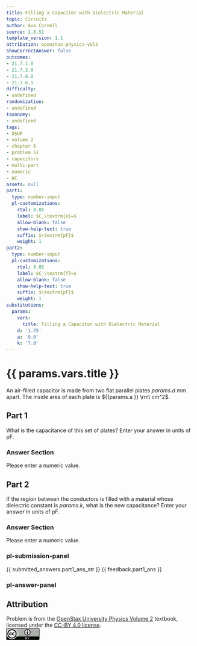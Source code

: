 ```yaml
---
title: Filling a Capacitor with Dielectric Material
topic: Circuits
author: Ava Cornell
source: 2.8.51
template_version: 1.1
attribution: openstax-physics-vol2
showCorrectAnswer: false
outcomes:
- 21.7.1.0
- 21.7.2.0
- 21.7.6.0
- 21.7.6.1
difficulty:
- undefined
randomization:
- undefined
taxonomy:
- undefined
tags:
- OSUP
- volume 2
- chapter 8
- problem 51
- capacitors
- multi-part
- numeric
- AC
assets: null
part1:
  type: number-input
  pl-customizations:
    rtol: 0.05
    label: $C_\textrm{e}=$
    allow-blank: false
    show-help-text: true
    suffix: $\textrm{pF}$
    weight: 1
part2:
  type: number-input
  pl-customizations:
    rtol: 0.05
    label: $C_\textrm{f}=$
    allow-blank: false
    show-help-text: true
    suffix: $\textrm{pF}$
    weight: 1
substitutions:
  params:
    vars:
      title: Filling a Capacitor with Dielectric Material
    d: '1.75'
    a: '9.0'
    k: '7.0'
---
```

# {{ params.vars.title }}
An air-filled capacitor is made from two flat parallel plates ${{params.d }} \textrm{ mm}$ apart. The inside area of each plate is ${{params.a }} \rm\ cm^2$.

## Part 1

What is the capacitance of this set of plates? Enter your answer in units of pF.

### Answer Section

Please enter a numeric value.

## Part 2

If the region between the conductors is filled with a material whose dielectric constant is ${{params.k }}$, what is the new capacitance? Enter your answer in units of pF.

### Answer Section

Please enter a numeric value.

### pl-submission-panel

{{ submitted_answers.part1_ans_str }}
{{ feedback.part1_ans }}

### pl-answer-panel

## Attribution

Problem is from the [OpenStax University Physics Volume 2](https://openstax.org/details/books/university-physics-volume-2) textbook, licensed under the [CC-BY 4.0 license](https://creativecommons.org/licenses/by/4.0/).<br>![Image representing the Creative Commons 4.0 BY license.](https://raw.githubusercontent.com/firasm/bits/master/by.png)